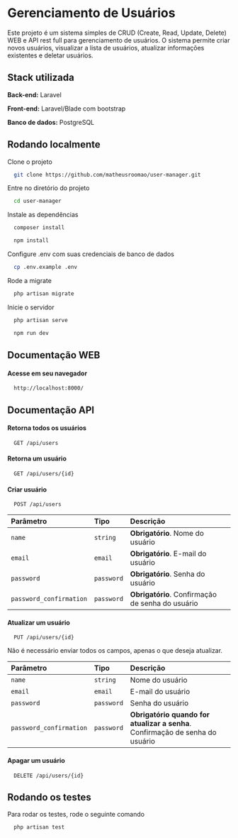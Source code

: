 
# Gerenciamento de Usuários

Este projeto é um sistema simples de CRUD (Create, Read, Update, Delete) WEB e API rest full para gerenciamento de usuários. O sistema permite criar novos usuários, visualizar a lista de usuários, atualizar informações existentes e deletar usuários.


## Stack utilizada

**Back-end:** Laravel

**Front-end:** Laravel/Blade com bootstrap

**Banco de dados:** PostgreSQL




## Rodando localmente

Clone o projeto

```bash
  git clone https://github.com/matheusroomao/user-manager.git
```

Entre no diretório do projeto

```bash
  cd user-manager
```

Instale as dependências

```bash
  composer install
```

```bash
  npm install
```

Configure .env com suas credenciais de banco de dados

```bash
  cp .env.example .env
```

Rode a migrate

```bash
  php artisan migrate
```

Inicie o servidor

```bash
  php artisan serve
```
```bash
  npm run dev
```

## Documentação WEB

#### Acesse em seu navegador

```http
  http://localhost:8000/
```

## Documentação API

#### Retorna todos os usuários

```http
  GET /api/users
```
#### Retorna um usuário

```http
  GET /api/users/{id}
```


#### Criar usuário

```http
  POST /api/users
```

| Parâmetro   | Tipo       | Descrição                                   |
| :---------- | :--------- | :------------------------------------------ |
| `name`      | `string` | **Obrigatório**. Nome do usuário |
| `email`     | `email` | **Obrigatório**. E-mail do usuário |
| `password`  | `password` | **Obrigatório**. Senha do usuário |
| `password_confirmation`  | `password` | **Obrigatório**. Confirmação de senha do usuário |


#### Atualizar um usuário

```http
  PUT /api/users/{id}
```
Não é necessário enviar todos os campos, apenas o que deseja atualizar.

| Parâmetro   | Tipo       | Descrição                                   |
| :---------- | :--------- | :------------------------------------------ |
| `name`      | `string` |  Nome do usuário |
| `email`     | `email` | E-mail do usuário |
| `password`  | `password` | Senha do usuário |
| `password_confirmation`  | `password` | **Obrigatório quando for atualizar a senha**. Confirmação de senha do usuário |

#### Apagar um usuário

```http
  DELETE /api/users/{id}
```
## Rodando os testes

Para rodar os testes, rode o seguinte comando

```bash
  php artisan test
```

